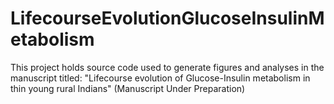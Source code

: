 # LifecourseEvolutionGlucoseInsulinMetabolism
This project holds source code used to generate figures and analyses in the manuscript titled: "Lifecourse evolution of Glucose-Insulin metabolism in thin young rural Indians" (Manuscript Under Preparation)
